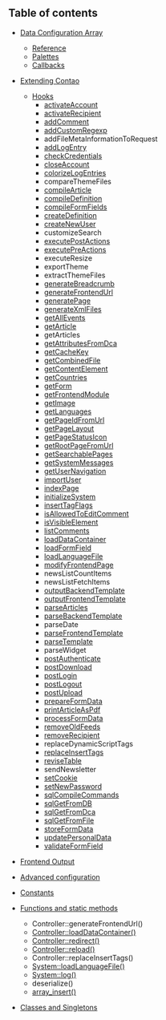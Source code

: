 ## Table of contents

 * [Data Configuration Array](dca/README.md)
     * [Reference](dca/reference.md)
     * [Palettes](dca/palettes.md)
     * [Callbacks](dca/callbacks.md)

 * [Extending Contao](extensions/README.md)
     * [Hooks](extensions/hooks/README.md)
        * [activateAccount](extensions/hooks/activateAccount.md)
        * [activateRecipient](extensions/hooks/activateRecipient.md)
        * [addComment](extensions/hooks/addComment.md)
        * [addCustomRegexp](extensions/hooks/addCustomRegexp.md)
        * addFileMetaInformationToRequest
        * [addLogEntry](extensions/hooks/addLogEntry.md)
        * [checkCredentials](extensions/hooks/checkCredentials.md)
        * [closeAccount](extensions/hooks/closeAccount.md)
        * [colorizeLogEntries](extensions/hooks/colorizeLogEntries.md)
        * compareThemeFiles
        * [compileArticle](extensions/hooks/compileArticle.md)
        * [compileDefinition](extensions/hooks/compileDefinition.md)
        * [compileFormFields](extensions/hooks/compileFormFields.md)
        * [createDefinition](extensions/hooks/createDefinition.md)
        * [createNewUser](extensions/hooks/createNewUser.md)
        * customizeSearch
        * [executePostActions](extensions/hooks/executePostActions.md)
        * [executePreActions](extensions/hooks/executePreActions.md)
        * executeResize
        * exportTheme
        * extractThemeFiles
        * [generateBreadcrumb](extensions/hooks/generateBreadcrumb.md)
        * [generateFrontendUrl](extensions/hooks/generateFrontendUrl.md)
        * [generatePage](extensions/hooks/generatePage.md)
        * [generateXmlFiles](extensions/hooks/generateXmlFiles.md)
        * [getAllEvents](extensions/hooks/getAllEvents.md)
        * [getArticle](extensions/hooks/getArticle.md)
        * getArticles
        * [getAttributesFromDca](extensions/hooks/getAttributesFromDca.md)
        * [getCacheKey](extensions/hooks/getCacheKey.md)
        * [getCombinedFile](extensions/hooks/getCombinedFile.md)
        * [getContentElement](extensions/hooks/getContentElement.md)
        * [getCountries](extensions/hooks/getCountries.md)
        * [getForm](extensions/hooks/getForm.md)
        * [getFrontendModule](extensions/hooks/getFrontendModule.md)
        * [getImage](extensions/hooks/getImage.md)
        * [getLanguages](extensions/hooks/getLanguages.md)
        * [getPageIdFromUrl](extensions/hooks/getPageIdFromUrl.md)
        * [getPageLayout](extensions/hooks/getPageLayout.md)
        * [getPageStatusIcon](extensions/hooks/getPageStatusIcon.md)
        * [getRootPageFromUrl](extensions/hooks/getRootPageFromUrl.md)
        * [getSearchablePages](extensions/hooks/getSearchablePages.md)
        * [getSystemMessages](extensions/hooks/getSystemMessages.md)
        * [getUserNavigation](extensions/hooks/getUserNavigation.md)
        * [importUser](extensions/hooks/importUser.md)
        * [indexPage](extensions/hooks/indexPage.md)
        * [initializeSystem](extensions/hooks/initializeSystem.md)
        * [insertTagFlags](extensions/hooks/insertTagFlags.md)
        * [isAllowedToEditComment](extensions/hooks/isAllowedToEditComment.md)
        * [isVisibleElement](extensions/hooks/isVisibleElement.md)
        * [listComments](extensions/hooks/listComments.md)
        * [loadDataContainer](extensions/hooks/loadDataContainer.md)
        * [loadFormField](extensions/hooks/loadFormField.md)
        * [loadLanguageFile](extensions/hooks/loadLanguageFile.md)
        * [modifyFrontendPage](extensions/hooks/modifyFrontendPage.md)
        * newsListCountItems
        * newsListFetchItems
        * [outputBackendTemplate](extensions/hooks/outputBackendTemplate.md)
        * [outputFrontendTemplate](extensions/hooks/outputFrontendTemplate.md)
        * [parseArticles](extensions/hooks/parseArticles.md)
        * [parseBackendTemplate](extensions/hooks/parseBackendTemplate.md)
        * parseDate
        * [parseFrontendTemplate](extensions/hooks/parseFrontendTemplate.md)
        * [parseTemplate](extensions/hooks/parseTemplate.md)
        * parseWidget
        * [postAuthenticate](extensions/hooks/postAuthenticate.md)
        * [postDownload](extensions/hooks/postDownload.md)
        * [postLogin](extensions/hooks/postLogin.md)
        * [postLogout](extensions/hooks/postLogout.md)
        * [postUpload](extensions/hooks/postUpload.md)
        * [prepareFormData](extensions/hooks/prepareFormData.md)
        * [printArticleAsPdf](extensions/hooks/printArticleAsPdf.md)
        * [processFormData](extensions/hooks/processFormData.md)
        * [removeOldFeeds](extensions/hooks/removeOldFeeds.md)
        * [removeRecipient](extensions/hooks/removeRecipient.md)
        * replaceDynamicScriptTags
        * [replaceInsertTags](extensions/hooks/replaceInsertTags.md)
        * [reviseTable](extensions/hooks/reviseTable.md)
        * sendNewsletter
        * [setCookie](extensions/hooks/setCookie.md)
        * [setNewPassword](extensions/hooks/setNewPassword.md)
        * [sqlCompileCommands](extensions/hooks/sqlCompileCommands.md)
        * [sqlGetFromDB](extensions/hooks/sqlGetFromDB.md)
        * [sqlGetFromDca](extensions/hooks/sqlGetFromDca.md)
        * [sqlGetFromFile](extensions/hooks/sqlGetFromFile.md)
        * [storeFormData](extensions/hooks/storeFormData.md)
        * [updatePersonalData](extensions/hooks/updatePersonalData.md)
        * [validateFormField](extensions/hooks/validateFormField.md)

 * [Frontend Output](frontend/README.md)

 * [Advanced configuration](advanced/README.md)

 * [Constants](constants/README.md)

 * [Functions and static methods](functions/README.md)
     * Controller::generateFrontendUrl()
     * [Controller::loadDataContainer()](functions/Controller.loadDataContainer.md)
     * [Controller::redirect()](functions/Controller.redirect.md)
     * [Controller::reload()](functions/Controller.reload.md)
     * Controller::replaceInsertTags()
     * [System::loadLanguageFile()](functions/System.loadLanguageFile.md)
     * [System::log()](functions/System.log.md)
     * deserialize()
     * [array_insert()](functions/array_insert.md)
     
 * [Classes and Singletons](classes/README.md)
